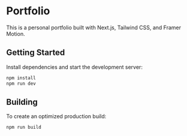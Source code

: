 # Portfolio

This is a personal portfolio built with Next.js, Tailwind CSS, and Framer Motion.

## Getting Started

Install dependencies and start the development server:

```bash
npm install
npm run dev
```

## Building

To create an optimized production build:

```bash
npm run build
```
